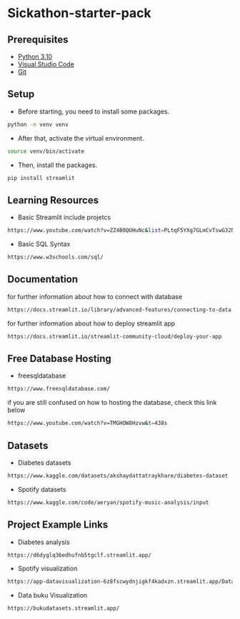 ﻿# Sickathon-starter-pack 
## Prerequisites

- [Python 3.10](https://www.python.org/)
- [Visual Studio Code](https://code.visualstudio.com/)
- [Git](https://git-scm.com/)

## Setup
- Before starting, you need to install some packages.
```bash
python -m venv venv
```
- After that, activate the virtual environment.
```bash
source venv/bin/activate
```
- Then, install the packages.
```bash
pip install streamlit
```
## Learning Resources
- Basic Streamlit include projetcs
```bash
https://www.youtube.com/watch?v=ZZ4B0QUHuNc&list=PLtqF5YXg7GLmCvTswG32NqQypOuYkPRUE
```
- Basic SQL Syntax
```bash
https://www.w3schools.com/sql/
```
## Documentation 
for further information about how to connect with database
```bash
https://docs.streamlit.io/library/advanced-features/connecting-to-data
```
for further information about how to deploy streamlit app
```bash
https://docs.streamlit.io/streamlit-community-cloud/deploy-your-app
```
## Free Database Hosting
- freesqldatabase
```bash
https://www.freesqldatabase.com/
```
if you are still confused on how to hosting the database, check this link below
```bash
https://www.youtube.com/watch?v=TMGHOW8Hzvw&t=438s
```
## Datasets
- Diabetes datasets
```bash
https://www.kaggle.com/datasets/akshaydattatraykhare/diabetes-dataset
```
- Spotify datasets
```bash
https://www.kaggle.com/code/aeryan/spotify-music-analysis/input
```
## Project Example Links
- Diabetes analysis
```bash
https://d6dyglq36edhufnb5tgclf.streamlit.app/
```
- Spotify visualization
```bash
https://app-datavisualization-6z8fscwydnjigkf4kadxzn.streamlit.app/Database_preparation
```
-  Data buku Visualization
```bash
https://bukudatasets.streamlit.app/
```

